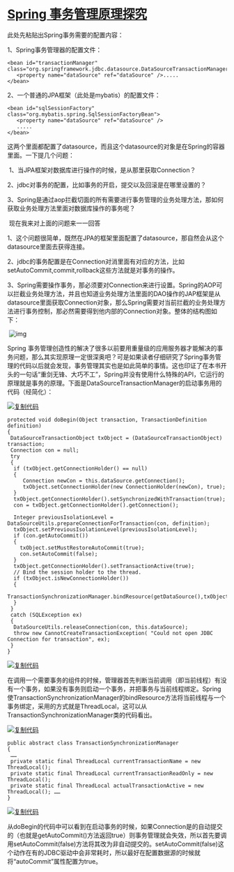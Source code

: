 # [Spring 事务管理原理探究](https://www.cnblogs.com/duanxz/p/3750845.html)

此处先粘贴出Spring事务需要的配置内容：

1、Spring事务管理器的配置文件：

```
<bean id="transactionManager"  
class="org.springframework.jdbc.datasource.DataSourceTransactionManager">  
   <property name="dataSource" ref="dataSource" />.....  
</bean>
```

2、一个普通的JPA框架（此处是mybatis）的配置文件：    

```
<bean id="sqlSessionFactory" class="org.mybatis.spring.SqlSessionFactoryBean"> 
   <property name="dataSource" ref="dataSource" />  
   .....         
</bean>
```

  这两个里面都配置了datasource，而且这个datasource的对象是在Spring的容器里面。一下提几个问题：

​            1、当JPA框架对数据库进行操作的时候，是从那里获取Connection？

​            2、jdbc对事务的配置，比如事务的开启，提交以及回滚是在哪里设置的？

​            3、Spring是通过aop拦截切面的所有需要进行事务管理的业务处理方法，那如何获取业务处理方法里面对数据库操作的事务呢？

​           现在我来对上面的问题来一一回答

​           1、这个问题很简单，既然在JPA的框架里面配置了datasource，那自然会从这个datasource里面去获得连接。

​           2、jdbc的事务配置是在Connection对消里面有对应的方法，比如setAutoCommit,commit,rollback这些方法就是对事务的操作。

​           3、Spring需要操作事务，那必须要对Connection来进行设置。Spring的AOP可以拦截业务处理方法，并且也知道业务处理方法里面的DAO操作的JAP框架是从datasource里面获取Connection对象，那么Spring需要对当前拦截的业务处理方法进行事务控制，那必然需要得到他内部的Connection对象。整体的结构图如下：

​           ![img](https://images0.cnblogs.com/i/285763/201405/251103539813827.jpg)

Spring 事务管理创造性的解决了很多以前要用重量级的应用服务器才能解决的事务问题，那么其实现原理一定很深奥吧？可是如果读者仔细研究了Spring事务管理的代码以后就会发现，事务管理其实也是如此简单的事情。这也印证了在本书开头的一句话“重剑无锋、大巧不工”，Spring并没有使用什么特殊的API，它运行的原理就是事务的原理。下面是DataSourceTransactionManager的启动事务用的代码（经简化）：

[![复制代码](https://common.cnblogs.com/images/copycode.gif)](javascript:void(0);)

```
protected void doBegin(Object transaction, TransactionDefinition definition)
{
 DataSourceTransactionObject txObject = (DataSourceTransactionObject) transaction;
 Connection con = null;
 try
 {
  if (txObject.getConnectionHolder() == null)
  {
     Connection newCon = this.dataSource.getConnection();
     txObject.setConnectionHolder(new ConnectionHolder(newCon), true);
  }
  txObject.getConnectionHolder().setSynchronizedWithTransaction(true);
  con = txObject.getConnectionHolder().getConnection();

  Integer previousIsolationLevel = DataSourceUtils.prepareConnectionForTransaction(con, definition);
  txObject.setPreviousIsolationLevel(previousIsolationLevel);
  if (con.getAutoCommit())
  {
    txObject.setMustRestoreAutoCommit(true);
    con.setAutoCommit(false);
  }
  txObject.getConnectionHolder().setTransactionActive(true);
  // Bind the session holder to the thread.
  if (txObject.isNewConnectionHolder())
  {
   TransactionSynchronizationManager.bindResource(getDataSource(),txObject.getConnectionHolder());
  }
 }
 catch (SQLException ex)
 {
  DataSourceUtils.releaseConnection(con, this.dataSource);
  throw new CannotCreateTransactionException( "Could not open JDBC Connection for transaction", ex);
 }
}
```

[![复制代码](https://common.cnblogs.com/images/copycode.gif)](javascript:void(0);)

在调用一个需要事务的组件的时候，管理器首先判断当前调用（即当前线程）有没有一个事务，如果没有事务则启动一个事务，并把事务与当前线程绑定。Spring使TransactionSynchronizationManager的bindResource方法将当前线程与一个事务绑定，采用的方式就是ThreadLocal，这可以从TransactionSynchronizationManager类的代码看出。

[![复制代码](https://common.cnblogs.com/images/copycode.gif)](javascript:void(0);)

```
public abstract class TransactionSynchronizationManager 
{
 ……
 private static final ThreadLocal currentTransactionName = new ThreadLocal();
 private static final ThreadLocal currentTransactionReadOnly = new ThreadLocal();
 private static final ThreadLocal actualTransactionActive = new ThreadLocal(); ……
}
```

[![复制代码](https://common.cnblogs.com/images/copycode.gif)](javascript:void(0);)

从doBegin的代码中可以看到在启动事务的时候，如果Connection是的自动提交的（也就是getAutoCommit()方法返回true）则事务管理就会失效，所以首先要调用setAutoCommit(false)方法将其改为非自动提交的。setAutoCommit(false)这个动作在有的JDBC驱动中会非常耗时，所以最好在配置数据源的时候就将“autoCommit”属性配置为true。